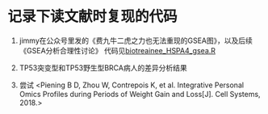 # 记录下读文献时复现的代码
1. jimmy在公众号里发的《费九牛二虎之力也无法重现的GSEA图》，以及后续《GSEA分析合理性讨论》
代码见[biotreainee_HSPA4_gsea.R](biotrainee_HSPA4_gsea.R)

2. TP53突变型和TP53野生型BRCA病人的差异分析结果

3. 尝试 <Piening B D, Zhou W, Contrepois K, et al. Integrative Personal Omics Profiles during Periods of Weight Gain and Loss[J]. Cell Systems, 2018.>
